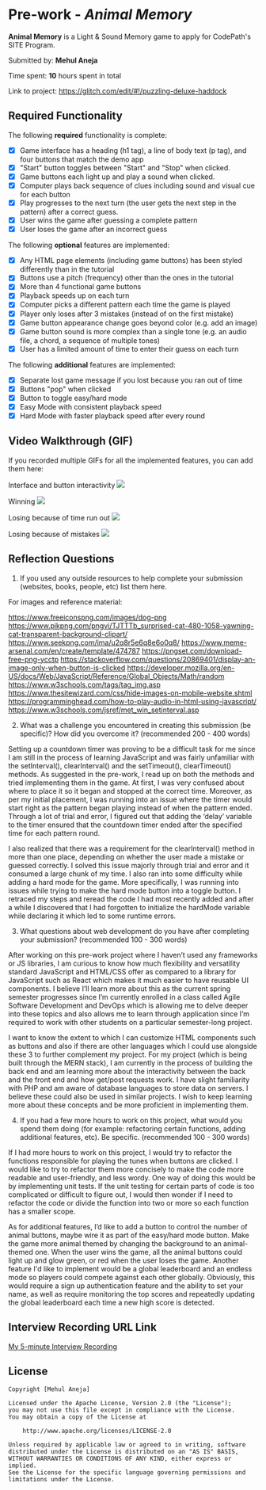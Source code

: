 # Pre-work - *Animal Memory*

**Animal Memory** is a Light & Sound Memory game to apply for CodePath's SITE Program. 

Submitted by: **Mehul Aneja**

Time spent: **10** hours spent in total

Link to project: https://glitch.com/edit/#!/puzzling-deluxe-haddock

## Required Functionality

The following **required** functionality is complete:

* [x] Game interface has a heading (h1 tag), a line of body text (p tag), and four buttons that match the demo app
* [x] "Start" button toggles between "Start" and "Stop" when clicked. 
* [x] Game buttons each light up and play a sound when clicked. 
* [x] Computer plays back sequence of clues including sound and visual cue for each button
* [x] Play progresses to the next turn (the user gets the next step in the pattern) after a correct guess. 
* [x] User wins the game after guessing a complete pattern
* [x] User loses the game after an incorrect guess

The following **optional** features are implemented:

* [x] Any HTML page elements (including game buttons) has been styled differently than in the tutorial
* [x] Buttons use a pitch (frequency) other than the ones in the tutorial
* [x] More than 4 functional game buttons
* [x] Playback speeds up on each turn
* [x] Computer picks a different pattern each time the game is played
* [x] Player only loses after 3 mistakes (instead of on the first mistake)
* [x] Game button appearance change goes beyond color (e.g. add an image)
* [x] Game button sound is more complex than a single tone (e.g. an audio file, a chord, a sequence of multiple tones)
* [x] User has a limited amount of time to enter their guess on each turn

The following **additional** features are implemented:

* [x] Separate lost game message if you lost because you ran out of time
* [x] Buttons "pop" when clicked
* [x] Button to toggle easy/hard mode
* [x] Easy Mode with consistent playback speed
* [x] Hard Mode with faster playback speed after every round

## Video Walkthrough (GIF)

If you recorded multiple GIFs for all the implemented features, you can add them here:

Interface and button interactivity
![](https://i.imgur.com/b5xlXK1.gif)

Winning
![](https://i.imgur.com/6rPHgNd.gif) 

Losing because of time run out
![](https://i.imgur.com/s5pYgU1.gif)

Losing because of mistakes
![](https://i.imgur.com/dMCRXEN.gif)



## Reflection Questions
1. If you used any outside resources to help complete your submission (websites, books, people, etc) list them here. 

For images and reference material:
    
https://www.freeiconspng.com/images/dog-png
https://www.pikpng.com/pngvi/TJTTTb_surprised-cat-480-1058-yawning-cat-transparent-background-clipart/
https://www.seekpng.com/ima/u2q8r5e6q8e6o0q8/
https://www.meme-arsenal.com/en/create/template/474787
https://pngset.com/download-free-png-ycctp
https://stackoverflow.com/questions/20869401/display-an-image-only-when-button-is-clicked
https://developer.mozilla.org/en-US/docs/Web/JavaScript/Reference/Global_Objects/Math/random
https://www.w3schools.com/tags/tag_img.asp
https://www.thesitewizard.com/css/hide-images-on-mobile-website.shtml
https://programminghead.com/how-to-play-audio-in-html-using-javascript/
https://www.w3schools.com/jsref/met_win_setinterval.asp

2. What was a challenge you encountered in creating this submission (be specific)? How did you overcome it? (recommended 200 - 400 words) 

Setting up a countdown timer was proving to be a difficult task for me since I am still in the process of learning JavaScript and was fairly unfamiliar with the setInterval(), clearInterval() and the setTimeout(), clearTimeout() methods. As suggested in the pre-work, I read up on both the methods and tried implementing them in the game. At first, I was very confused about where to place it so it began and stopped at the correct time. Moreover, as per my initial placement, I was running into an issue where the timer would start right as the pattern began playing instead of when the pattern ended. Through a lot of trial and error, I figured out that adding the ‘delay’ variable to the timer ensured that the countdown timer ended after the specified time for each pattern round. 

I also realized that there was a requirement for the clearInterval() method in more than one place, depending on whether the user made a mistake or guessed correctly. I solved this issue majorly through trial and error and it consumed a large chunk of my time. I also ran into some difficulty while adding a hard mode for the game. More specifically, I was running into issues while trying to make the hard mode button into a toggle button. I retraced my steps and reread the code I had most recently added and after a while I discovered that I had forgotten to initialize the hardMode variable while declaring it which led to some runtime errors.

3. What questions about web development do you have after completing your submission? (recommended 100 - 300 words) 

After working on this pre-work project where I haven’t used any frameworks or JS libraries, I am curious to know how much flexibility and versatility standard JavaScript and HTML/CSS offer as compared to a library for JavaScript such as React which makes it much easier to have reusable UI components. I believe I’ll learn more about this as the current spring semester progresses since I’m currently enrolled in a class called Agile Software Development and DevOps which is allowing me to delve deeper into these topics and also allows me to learn through application since I’m required to work with other students on a particular semester-long project. 

I want to know the extent to which I can customize HTML components such as buttons and also if there are other languages which I could use alongside these 3 to further complement my project. For my project (which is being built through the MERN stack), I am currently in the process of building the back end and am learning more about the interactivity between the back and the front end and how get/post requests work. I have slight familiarity with PHP and am aware of database languages to store data on servers. I believe these could also be used in similar projects. I wish to keep learning more about these concepts and be more proficient in implementing them.

4. If you had a few more hours to work on this project, what would you spend them doing (for example: refactoring certain functions, adding additional features, etc). Be specific. (recommended 100 - 300 words) 

If I had more hours to work on this project, I would try to refactor the functions responsible for playing the tunes when buttons are clicked. I would like to try to refactor them more concisely to make the code more readable and user-friendly, and less wordy. One way of doing this would be by implementing unit tests. If the unit testing for certain parts of code is too complicated or difficult to figure out, I would then wonder if I need to refactor the code or divide the function into two or more so each function has a smaller scope.

As for additional features, I’d like to add a button to control the number of animal buttons, maybe wire it as part of the easy/hard mode button. Make the game more animal themed by changing the background to an animal-themed one. When the user wins the game, all the animal buttons could light up and glow green, or red when the user loses the game. Another feature I'd like to implement would be a global leaderboard and an endless mode so players could compete against each other globally. Obviously, this would require a sign up authentication feature and the ability to set your name, as well as require monitoring the top scores and repeatedly updating the global leaderboard each time a new high score is detected.




## Interview Recording URL Link

[My 5-minute Interview Recording](https://www.loom.com/share/0c71aa1f37da4251a52788a5db279390)


## License

    Copyright [Mehul Aneja]

    Licensed under the Apache License, Version 2.0 (the "License");
    you may not use this file except in compliance with the License.
    You may obtain a copy of the License at

        http://www.apache.org/licenses/LICENSE-2.0

    Unless required by applicable law or agreed to in writing, software
    distributed under the License is distributed on an "AS IS" BASIS,
    WITHOUT WARRANTIES OR CONDITIONS OF ANY KIND, either express or implied.
    See the License for the specific language governing permissions and
    limitations under the License.




